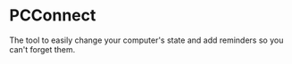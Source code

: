 # PCConnect
The tool to easily change your computer's state and add reminders so you can't forget them.
